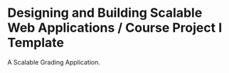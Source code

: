 # Designing and Building Scalable Web Applications / Course Project I Template

A Scalable Grading Application.
